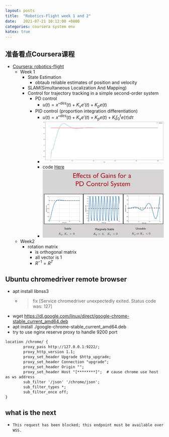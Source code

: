 ```yaml
---
layout: posts
title:  "Robotics-Flight week 1 and 2"
date:   2021-07-21 10:12:00 +0800
categories: coursera system env
katex: true
---
```


## 准备看点Coursera课程

- [Coursera: robotics-flight](https://www.coursera.org/learn/robotics-flight/)
  - Week 1
    - State Estimation
      - obtaub reliable estimates of position and velocity
    - SLAM(Simultaneous Localization And Mapping)
    - Control for trajectory tracking in a simple second-order system
      - PD control
        - $u(t) = x''^{des}(t)+K_ve'(t)+K_pe(t)$
      - PID control (proportion integration differentiation)
        - $u(t) = x''^{des}(t)+K_ve'(t)+K_pe(t)+K_i\int_0^t{e(\tau)d\tau}$
        - ![20210721131633](https://raw.githubusercontent.com/FavorMylikes/hackmd-note/img/img/20210721131633.png)
        - code [Here](https://ucas.lifelab.space/jupyter/lab/tree/PID_control.ipynb)
        - ![20210721132159](https://raw.githubusercontent.com/FavorMylikes/hackmd-note/img/img/20210721132159.png)
  - Week2
    - rotation matrix
      - is orthogonal matrix
      - all vector is 1
      - $R^{-1} = R^T$

## Ubuntu chromedriver remote browser

- apt install libnss3  
  - > fix [Service chromedriver unexpectedly exited. Status code was: 127]
- wget <https://dl.google.com/linux/direct/google-chrome-stable_current_amd64.deb>
- apt install ./google-chrome-stable_current_amd64.deb
- try to use nginx reserve proxy to handle 9200 port

```nginx
location /chrome/ {
        proxy_pass http://127.0.0.1:9222/;
        proxy_http_version 1.1;
        proxy_set_header Upgrade $http_upgrade;
        proxy_set_header Connection "upgrade";
        proxy_set_header Origin "";
        proxy_set_header Host "[********]";  # cause chrome use host as ws address
        sub_filter '/json' '/chrome/json';
        sub_filter_types *;
        sub_filter_once off;
}
```

## what is the next

- `This request has been blocked; this endpoint must be available over WSS.`

